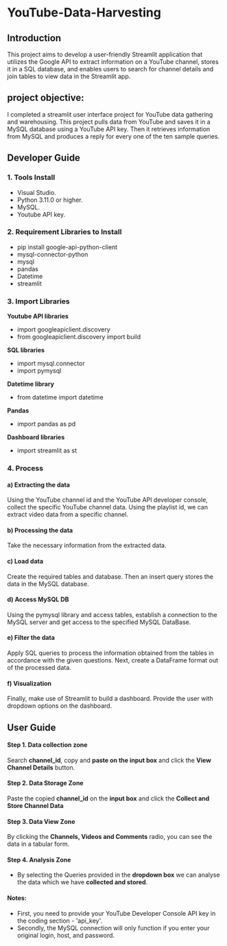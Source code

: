 # YouTube-Data-Harvesting
## Introduction
This project aims to develop a user-friendly Streamlit application that utilizes the Google API to extract information on a YouTube channel, stores it in a SQL database, and enables users to search for channel details and join tables to view data in the Streamlit app.
## project objective:
I completed a streamlit user interface project for YouTube data gathering and warehousing. This project pulls data from YouTube and saves it in a MySQL database using a YouTube API key. Then it retrieves information from MySQL and produces a reply for every one of the ten sample queries. 
## Developer Guide 

### 1. Tools Install

* Visual Studio.
* Python 3.11.0 or higher.
* MySQL.
* Youtube API key.

### 2. Requirement Libraries to Install

* pip install google-api-python-client
* mysql-connector-python
* mysql
* pandas
* Datetime
* streamlit

### 3. Import Libraries
**Youtube API libraries**
* import googleapiclient.discovery
* from googleapiclient.discovery import build

**SQL libraries**
* import mysql.connector
* import pymysql

**Datetime library**
* from datetime import datetime

**Pandas**
* import pandas as pd

**Dashboard libraries**
* import streamlit as st

### 4. Process
#### a) Extracting the data

Using the YouTube channel id and the YouTube API developer console, collect the specific YouTube channel data. Using the playlist id, we can extract video data from a specific channel.

#### b) Processing the data

Take the necessary information from the extracted data.

#### c) Load  data 

Create the required tables and database. Then an insert query stores the data in the MySQL database.

#### d) Access MySQL DB 

Using the pymysql library and access tables, establish a connection to the MySQL server and get access to the specified MySQL DataBase.

#### e) Filter the data

Apply SQL queries to process the information obtained from the tables in accordance with the given questions. Next, create a DataFrame format out of the processed data.

#### f) Visualization 

Finally, make use of Streamlit to build a dashboard. Provide the user with dropdown options on the dashboard.

## User Guide

#### Step 1. Data collection zone

Search **channel_id**, copy and **paste on the input box** and click the **View Channel Details** button.

#### Step 2. Data Storage Zone

Paste the copied **channel_id** on the **input box** and click the **Collect and Store Channel Data**

#### Step 3. Data View Zone

By clicking the **Channels, Videos and Comments** radio, you can see the data in a tabular form.

#### Step 4. Analysis Zone

* By selecting the Queries provided in the **dropdown box** we can analyse the data which we have **collected and stored**. 

#### Notes:
* First, you need to provide your YouTube Developer Console API key in the coding section - 'api_key'.
* Secondly, the MySQL connection will only function if you enter your original login, host, and password.
